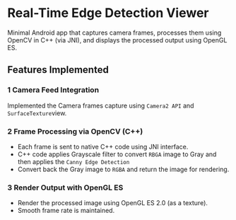 # Real-Time Edge Detection Viewer
Minimal Android app that captures camera frames, processes
them using OpenCV in C++ (via JNI), and displays the processed output using  OpenGL ES.

## Features Implemented
### 1 Camera Feed Integration
Implemented the Camera frames capture using `Camera2 API` and `SurfaceTexture`view.

### 2 Frame Processing via OpenCV (C++)
- Each frame is sent to native C++ code using JNI interface.
- C++ code applies Grayscale filter to convert `RBGA` image to Gray and then applies the `Canny Edge Detection`
- Convert back the Gray image to `RGBA` and return the image for rendering.

### 3 Render Output with OpenGL ES
- Render the processed image using OpenGL ES 2.0 (as a texture).
- Smooth frame rate is maintained.